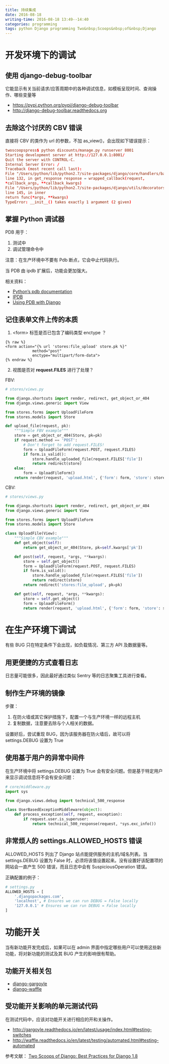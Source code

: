 ```yaml
---
title: 持续集成
date: 2016-08-18
writing-time: 2016-08-18 13:49--14:40
categories: programming
tags: python Django programming Two&nbsp;Scoops&nbsp;of&nbsp;Django
---
```


# 开发环境下的调试

## 使用 django-debug-toolbar

它能显示有关当前请求/应答周期中的各种调试信息，如模板呈现时间、查询操作、哪些变量等

+ https://pypi.python.org/pypi/django-debug-toolbar
+ http://django-debug-toolbar.readthedocs.org


## 去除这个讨厌的 CBV 错误

直接将 CBV 的类作为 url 的参数，不加 as_view()，会出现如下错误提示：

```conf
twoscoopspress$ python discounts/manage.py runserver 8001
Starting development server at http://127.0.0.1:8001/
Quit the server with CONTROL-C.
Internal Server Error: /
Traceback (most recent call last):
File "/Users/python/lib/python2.7/site-packages/django/core/handlers/base.py",
line 132, in get_response response = wrapped_callback(request,
*callback_args, **callback_kwargs)
File "/Users/python/lib/python2.7/site-packages/django/utils/decorators.py",
line 145, in inner
return func(*args, **kwargs)
TypeError: __init__() takes exactly 1 argument (2 given)
```

## 掌握 Python 调试器

PDB 用于：

1. 测试中
2. 调试管理命令中

注意：在生产环境中不要有 Pdb 断点，它会中止代码执行。

当 PDB 由 ipdb 扩展后，功能会更加强大。

相关资料：

+ [Python’s pdb documentation](https://docs.python.org/2/library/pdb.html)
+ [IPDB](https://pypi.python.org/pypi/ipdb)
+ [Using PDB with Django](https://mike.tig.as/blog/2010/09/14/pdb/)

## 记住表单文件上传的本质

1. &lt;form&gt; 标签是否已包含了编码类型 enctype ？

```jinja
{% raw %}
<form action="{% url 'stores:file_upload' store.pk %}"
            method="post"
            enctype="multipart/form-data">
{% endraw %}
```

2. 视图是否对 **request.FILES** 进行了处理？

FBV:

```python
# stores/views.py

from django.shortcuts import render, redirect, get_object_or_404
from django.views.generic import View

from stores.forms import UploadFileForm
from stores.models import Store

def upload_file(request, pk):
    """Simple FBV example"""
    store = get_object_or_404(Store, pk=pk)
    if request.method == 'POST':
        # Don't forget to add request.FILES!
        form = UploadFileForm(request.POST, request.FILES)
        if form.is_valid():
            store.handle_uploaded_file(request.FILES['file'])
            return redirect(store)
    else:
        form = UploadFileForm()
    return render(request, 'upload.html', {'form': form, 'store': store})
```


CBV:

```python
# stores/views.py

from django.shortcuts import render, redirect, get_object_or_404
from django.views.generic import View

from stores.forms import UploadFileForm
from stores.models import Store

class UploadFile(View):
    """Simple CBV example"""
    def get_object(self):
        return get_object_or_404(Store, pk=self.kwargs['pk'])

    def post(self, request, *args, **kwargs):
        store = self.get_object()
        form = UploadFileForm(request.POST, request.FILES)
        if form.is_valid():
            store.handle_uploaded_file(request.FILES['file'])
            return redirect(store)
        return redirect('stores:file_upload', pk=pk)

    def get(self, request, *args, **kwargs):
        store = self.get_object()
        form = UploadFileForm()
        return render(request, 'upload.html', {'form': form, 'store': store})
```

# 在生产环境下调试

有些 BUG 只在特定条件下会出现，如负载情况、第三方 API 及数据量等。

## 用更便捷的方式查看日志

日志量可能很多，因此最好通过类似 Sentry 等的日志聚集工具进行查看。

## 制作生产环境的镜像

步骤：

1. 在防火墙或其它保护措施下，配置一个与生产环境一样的远程主机
2. 复制数据，注意要去除与个人相关的数据。

设置好后，尝试重现 BUG，因为该服务器在防火墙后，故可以将 settings.DEBUG 设置为 True

## 使用基于用户的异常中间件

在生产环境中将 settings.DEBUG 设置为 True 会有安全问题。但是基于特定用户来显示调试信息将不会有安全问题：

```python
# core/middleware.py
import sys

from django.views.debug import technical_500_response

class UserBasedExceptionMiddleware(object):
    def process_exception(self, request, exception):
        if request.user.is_superuser:
            return technical_500_response(request, *sys.exc_info())
```

## 非常烦人的 settings.ALLOWED_HOSTS 错误

ALLOWED_HOSTS 列出了 Django 站点能提供服务的主机/域名列表。当 settings.DEBUG 设置为 False 时，必须将该值设置起来。没有设置好该配置项的网站会一直产生 500 错误，而且日志中会有 SuspiciousOperation 错误。

正确配置的例子：

```python
# settings.py
ALLOWED_HOSTS = [
    '.djangopackages.com',
    'localhost', # Ensures we can run DEBUG = False locally
    '127.0.0.1' # Ensures we can run DEBUG = False locally
]
```

# 功能开关

当有新功能开发完成后，如果可以在 admin 界面中指定哪些用户可以使用这些新功能，将对新功能的测试及其 BUG 产生的影响很有帮助。

## 功能开关相关包

+ [django-gargoyle](https://github.com/disqus/gargoyle)
+ [django-waffle](https://github.com/jsocol/django-waffle)


## 受功能开关影响的单元测试代码

在测试代码中，应该对功能开关进行相应的开和关操作。

+ http://gargoyle.readthedocs.io/en/latest/usage/index.html#testing-switches
+ http://waffle.readthedocs.io/en/latest/testing/automated.html#testing-automated



 参考文献： [Two Scoops of Django: Best Practices for Django 1.8](https://www.amazon.com/Two-Scoops-Django-Best-Practices/dp/0981467342/)
